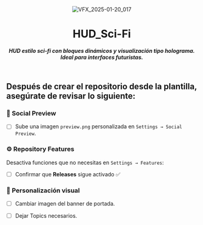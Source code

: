 <header>

![VFX_2025-01-20_017](https://github.com/user-attachments/assets/427277c5-357e-4058-a04b-80822965fcfd)

# **HUD_Sci-Fi**

_**HUD estilo sci-fi con bloques dinámicos y visualización tipo holograma. Ideal para interfaces futuristas.**_


</header>
   
<footer>
   
## Después de crear el repositorio desde la plantilla, asegúrate de revisar lo siguiente:

### 📸 Social Preview
- [ ] Sube una imagen `preview.png` personalizada en `Settings → Social Preview`.

### ⚙️ Repository Features
Desactiva funciones que no necesitas en `Settings → Features`:

- [ ] Confirmar que **Releases** sigue activado ✅

### 🎨 Personalización visual
- [ ] Cambiar imagen del banner de portada.
- [ ] Dejar Topics necesarios.


</footer>
